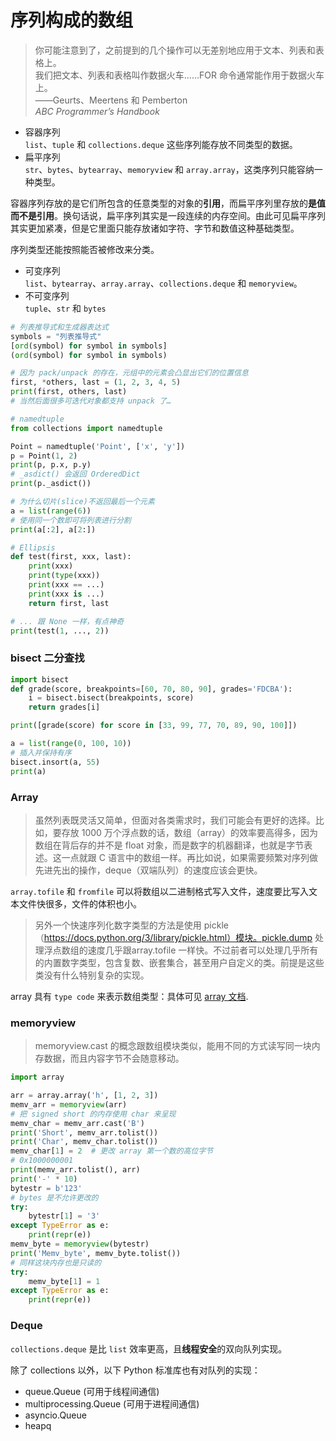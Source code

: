 
# 序列构成的数组
> 你可能注意到了，之前提到的几个操作可以无差别地应用于文本、列表和表格上。  
> 我们把文本、列表和表格叫作数据火车……FOR 命令通常能作用于数据火车上。  
> ——Geurts、Meertens 和 Pemberton  
>   *ABC Programmer’s Handbook*

* 容器序列  
    `list`、`tuple` 和 `collections.deque` 这些序列能存放不同类型的数据。
* 扁平序列  
    `str`、`bytes`、`bytearray`、`memoryview` 和 `array.array`，这类序列只能容纳一种类型。
   
容器序列存放的是它们所包含的任意类型的对象的**引用**，而扁平序列里存放的**是值而不是引用**。换句话说，扁平序列其实是一段连续的内存空间。由此可见扁平序列其实更加紧凑，但是它里面只能存放诸如字符、字节和数值这种基础类型。

序列类型还能按照能否被修改来分类。
* 可变序列  
    `list`、`bytearray`、`array.array`、`collections.deque` 和 `memoryview`。
* 不可变序列  
    `tuple`、`str` 和 `bytes`


```python
# 列表推导式和生成器表达式
symbols = "列表推导式"
[ord(symbol) for symbol in symbols]
(ord(symbol) for symbol in symbols)
```


```python
# 因为 pack/unpack 的存在，元组中的元素会凸显出它们的位置信息
first, *others, last = (1, 2, 3, 4, 5)
print(first, others, last)
# 当然后面很多可迭代对象都支持 unpack 了…
```


```python
# namedtuple
from collections import namedtuple

Point = namedtuple('Point', ['x', 'y'])
p = Point(1, 2)
print(p, p.x, p.y)
# _asdict() 会返回 OrderedDict
print(p._asdict())
```


```python
# 为什么切片(slice)不返回最后一个元素
a = list(range(6))
# 使用同一个数即可将列表进行分割
print(a[:2], a[2:])
```


```python
# Ellipsis
def test(first, xxx, last):
    print(xxx)
    print(type(xxx))
    print(xxx == ...)
    print(xxx is ...)
    return first, last

# ... 跟 None 一样，有点神奇
print(test(1, ..., 2))
```

### bisect 二分查找


```python
import bisect
def grade(score, breakpoints=[60, 70, 80, 90], grades='FDCBA'):
    i = bisect.bisect(breakpoints, score)
    return grades[i]

print([grade(score) for score in [33, 99, 77, 70, 89, 90, 100]])

a = list(range(0, 100, 10))
# 插入并保持有序
bisect.insort(a, 55)
print(a)
```

### Array
> 虽然列表既灵活又简单，但面对各类需求时，我们可能会有更好的选择。比如，要存放 1000 万个浮点数的话，数组（array）的效率要高得多，因为数组在背后存的并不是 float 对象，而是数字的机器翻译，也就是字节表述。这一点就跟 C 语言中的数组一样。再比如说，如果需要频繁对序列做先进先出的操作，deque（双端队列）的速度应该会更快。

`array.tofile` 和 `fromfile` 可以将数组以二进制格式写入文件，速度要比写入文本文件快很多，文件的体积也小。

> 另外一个快速序列化数字类型的方法是使用 pickle（https://docs.python.org/3/library/pickle.html）模块。pickle.dump 处理浮点数组的速度几乎跟array.tofile 一样快。不过前者可以处理几乎所有的内置数字类型，包含复数、嵌套集合，甚至用户自定义的类。前提是这些类没有什么特别复杂的实现。

array 具有 `type code` 来表示数组类型：具体可见 [array 文档](https://docs.python.org/3/library/array.html).

### memoryview
> memoryview.cast 的概念跟数组模块类似，能用不同的方式读写同一块内存数据，而且内容字节不会随意移动。


```python
import array

arr = array.array('h', [1, 2, 3])
memv_arr = memoryview(arr)
# 把 signed short 的内存使用 char 来呈现
memv_char = memv_arr.cast('B') 
print('Short', memv_arr.tolist())
print('Char', memv_char.tolist())
memv_char[1] = 2  # 更改 array 第一个数的高位字节
# 0x1000000001
print(memv_arr.tolist(), arr)
print('-' * 10)
bytestr = b'123'
# bytes 是不允许更改的
try:
    bytestr[1] = '3'
except TypeError as e:
    print(repr(e))
memv_byte = memoryview(bytestr)
print('Memv_byte', memv_byte.tolist())
# 同样这块内存也是只读的
try:
    memv_byte[1] = 1
except TypeError as e:
    print(repr(e))

```

### Deque
`collections.deque` 是比 `list` 效率更高，且**线程安全**的双向队列实现。

除了 collections 以外，以下 Python 标准库也有对队列的实现：
* queue.Queue (可用于线程间通信)
* multiprocessing.Queue (可用于进程间通信)
* asyncio.Queue
* heapq
